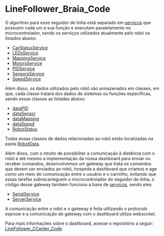 # LineFollower_Braia_Code
O algoritmo para esse seguidor de linha está separado em [serviços](./modules/robot/services/) que possuem cada um a sua função e executam paralelamente no microcontrolador, sendo os serviços utilizados atualmente pelo robô os listados abaixo:

- [CarStatusService](./modules/robot/services/CarStatusService/)
- [LEDsService](./modules/robot/services/LEDsService/)
- [MappingService](./modules/robot/services/MappingService/)
- [MotorsService](./modules/robot/services/MotorsService/)
- [PIDService](./modules/robot/services/PIDService/)
- [SensorsService](./modules/robot/services/SensorsService/)
- [SpeedService](./modules/robot/services/SpeedService/)

Além disso, os dados utilizados pelo robô são armazenados em classes, em que, cada classe tratará dos dados de sistemas ou funções específicas, sendo essas classes as listadas abaixo:

- [dataPID](./modules/shared/components/RobotData/src/PID/)
- [dataSensor](./modules/shared/components/RobotData/src/Sensor/)
- [dataMapping](./modules/shared/components/RobotData/src/Mapping/)
- [dataSpeed](./modules/shared/components/RobotData/src/Speed/)
- [RobotStatus](./modules/shared/components/RobotData/src/Status/)

Todas essas classes de dados relacionadas ao robô estão localizadas na pasta [RobotData](./modules/shared/components/RobotData/).

Além disso, com o intuito de possibilitar a comunicação à distância com o robô e até mesmo a implementação da nossa dashboard para enviar ou receber comandos, desenvolvemos um gateway que trata os comandos que devem ser enviados ao robô, hospeda a dashboard que criamos e age como um meio de comunicação entre o usuário e o carrinho, evitando que essas tarefas sobrecarreguem o microcontrolador do seguidor de linha, o código desse gateway também funciona a base de [serviços](./modules/gateway/services/), sendo eles:

- [SerialService](./modules/gateway/services/SerialService/)
- [ServerService](./modules/gateway/services/ServerService/)

A comunicação entre o robô e o gateway é feita utilizando o protocolo espnow e a comunicação do gateway com o dashboard utiliza websocket.

Para mais informações sobre o dashboard, acesse o repositório a seguir: [LineFollower_CCenter_Code](https://github.com/Tamandutech/LineFollower_CCenter_Code) 
